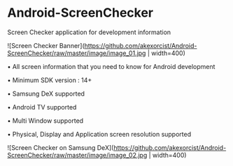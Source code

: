 # Android-ScreenChecker
Screen Checker application for development information

![Screen Checker Banner](https://github.com/akexorcist/Android-ScreenChecker/raw/master/image/image_01.jpg | width=400)

• All screen information that you need to know for Android development

• Minimum SDK version : 14+

• Samsung DeX supported

• Android TV supported

• Multi Window supported

• Physical, Display and Application screen resolution supported

![Screen Checker on Samsung DeX](https://github.com/akexorcist/Android-ScreenChecker/raw/master/image/image_02.jpg | width=400)



